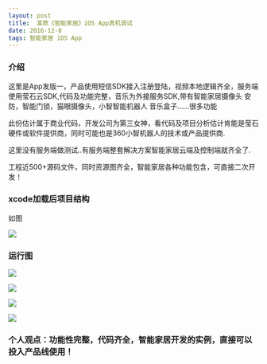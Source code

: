 ```yaml
---
layout: post
title:  某款《智能家居》iOS App真机调试
date: 2016-12-8
tags: 智能家居 iOS App
---
```


### 介绍

这里是App发版一，产品使用短信SDK接入注册登陆，视频本地逻辑齐全，服务端使用莹石云SDK,代码及功能完整，音乐为外接服务SDK,带有智能家居摄像头 安防，智能门锁，猫眼摄像头，小智智能机器人 音乐盒子......很多功能

此份估计属于商业代码，开发公司为第三女神，看代码及项目分析估计肯能是莹石硬件或软件提供商，同时可能也是360小智机器人的技术或产品提供商.

这里没有服务端做测试..有服务端整套解决方案智能家居云端及控制端就齐全了.

工程近500+源码文件，同时资源图齐全，智能家居各种功能包含，可直接二次开发！

### xcode加载后项目结构

如图

![](/images/posts/home1/home-1.png)

### 运行图

![](/images/posts/home1/home-2.png)

![](/images/posts/home1/home-3.png)

![](/images/posts/home1/home-4.png)

![](/images/posts/home1/home-5.png)


### 个人观点：功能性完整，代码齐全，智能家居开发的实例，直接可以投入产品线使用！
